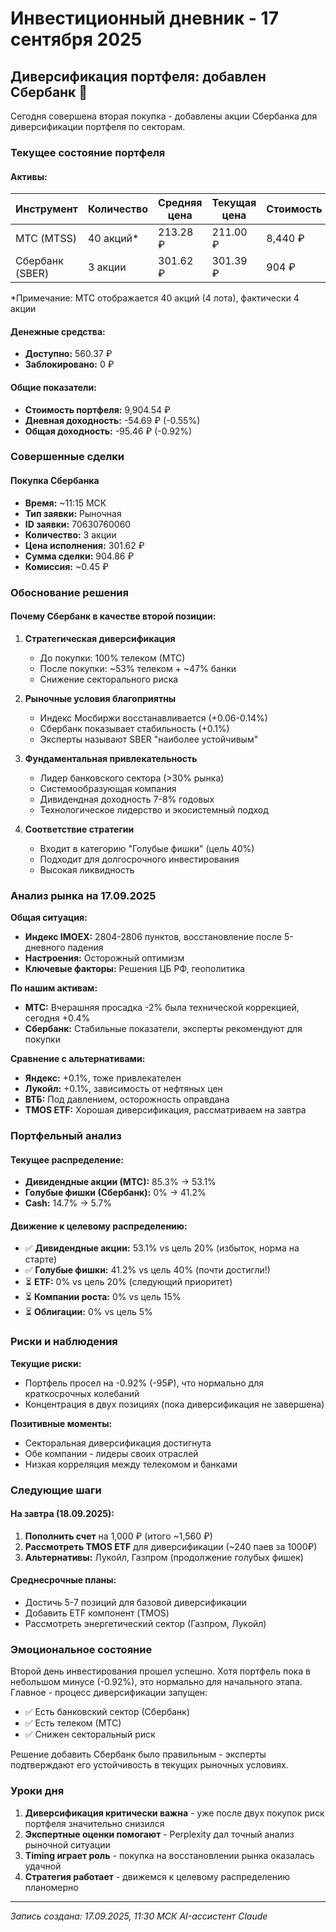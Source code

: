 # Инвестиционный дневник - 17 сентября 2025

## Диверсификация портфеля: добавлен Сбербанк 🏦

Сегодня совершена вторая покупка - добавлены акции Сбербанка для диверсификации портфеля по секторам.

### Текущее состояние портфеля

#### Активы:
| Инструмент | Количество | Средняя цена | Текущая цена | Стоимость | P&L | P&L % |
|------------|------------|--------------|--------------|-----------|-----|-------|
| МТС (MTSS) | 40 акций* | 213.28 ₽ | 211.00 ₽ | 8,440 ₽ | -91 ₽ | -1.1% |
| Сбербанк (SBER) | 3 акции | 301.62 ₽ | 301.39 ₽ | 904 ₽ | -0.69 ₽ | -0.02% |

*Примечание: МТС отображается 40 акций (4 лота), фактически 4 акции

#### Денежные средства:
- **Доступно:** 560.37 ₽
- **Заблокировано:** 0 ₽

#### Общие показатели:
- **Стоимость портфеля:** 9,904.54 ₽
- **Дневная доходность:** -54.69 ₽ (-0.55%)
- **Общая доходность:** -95.46 ₽ (-0.92%)

### Совершенные сделки

#### Покупка Сбербанка
- **Время:** ~11:15 МСК
- **Тип заявки:** Рыночная
- **ID заявки:** 70630760060
- **Количество:** 3 акции
- **Цена исполнения:** 301.62 ₽
- **Сумма сделки:** 904.86 ₽
- **Комиссия:** ~0.45 ₽

### Обоснование решения

#### Почему Сбербанк в качестве второй позиции:

1. **Стратегическая диверсификация**
   - До покупки: 100% телеком (МТС)
   - После покупки: ~53% телеком + ~47% банки
   - Снижение секторального риска

2. **Рыночные условия благоприятны**
   - Индекс Мосбиржи восстанавливается (+0.06-0.14%)
   - Сбербанк показывает стабильность (+0.1%)
   - Эксперты называют SBER "наиболее устойчивым"

3. **Фундаментальная привлекательность**
   - Лидер банковского сектора (>30% рынка)
   - Системообразующая компания
   - Дивидендная доходность 7-8% годовых
   - Технологическое лидерство и экосистемный подход

4. **Соответствие стратегии**
   - Входит в категорию "Голубые фишки" (цель 40%)
   - Подходит для долгосрочного инвестирования
   - Высокая ликвидность

### Анализ рынка на 17.09.2025

**Общая ситуация:**
- **Индекс IMOEX:** 2804-2806 пунктов, восстановление после 5-дневного падения
- **Настроения:** Осторожный оптимизм
- **Ключевые факторы:** Решения ЦБ РФ, геополитика

**По нашим активам:**
- **МТС:** Вчерашняя просадка -2% была технической коррекцией, сегодня +0.4%
- **Сбербанк:** Стабильные показатели, эксперты рекомендуют для покупки

**Сравнение с альтернативами:**
- **Яндекс:** +0.1%, тоже привлекателен
- **Лукойл:** +0.1%, зависимость от нефтяных цен
- **ВТБ:** Под давлением, осторожность оправдана
- **TMOS ETF:** Хорошая диверсификация, рассматриваем на завтра

### Портфельный анализ

#### Текущее распределение:
- **Дивидендные акции (МТС):** 85.3% → 53.1%
- **Голубые фишки (Сбербанк):** 0% → 41.2%
- **Cash:** 14.7% → 5.7%

#### Движение к целевому распределению:
- ✅ **Дивидендные акции:** 53.1% vs цель 20% (избыток, норма на старте)
- ✅ **Голубые фишки:** 41.2% vs цель 40% (почти достигли!)
- ⏳ **ETF:** 0% vs цель 20% (следующий приоритет)
- ⏳ **Компании роста:** 0% vs цель 15%
- ⏳ **Облигации:** 0% vs цель 5%

### Риски и наблюдения

**Текущие риски:**
- Портфель просел на -0.92% (-95₽), что нормально для краткосрочных колебаний
- Концентрация в двух позициях (пока диверсификация не завершена)

**Позитивные моменты:**
- Секторальная диверсификация достигнута
- Обе компании - лидеры своих отраслей
- Низкая корреляция между телекомом и банками

### Следующие шаги

#### На завтра (18.09.2025):
1. **Пополнить счет** на 1,000 ₽ (итого ~1,560 ₽)
2. **Рассмотреть TMOS ETF** для диверсификации (~240 паев за 1000₽)
3. **Альтернативы:** Лукойл, Газпром (продолжение голубых фишек)

#### Среднесрочные планы:
- Достичь 5-7 позиций для базовой диверсификации
- Добавить ETF компонент (TMOS)
- Рассмотреть энергетический сектор (Газпром, Лукойл)

### Эмоциональное состояние

Второй день инвестирования прошел успешно. Хотя портфель пока в небольшом минусе (-0.92%), это нормально для начального этапа. Главное - процесс диверсификации запущен:

- ✅ Есть банковский сектор (Сбербанк)
- ✅ Есть телеком (МТС)
- ✅ Снижен секторальный риск

Решение добавить Сбербанк было правильным - эксперты подтверждают его устойчивость в текущих рыночных условиях.

### Уроки дня

1. **Диверсификация критически важна** - уже после двух покупок риск портфеля значительно снизился
2. **Экспертные оценки помогают** - Perplexity дал точный анализ рыночной ситуации
3. **Timing играет роль** - покупка на восстановлении рынка оказалась удачной
4. **Стратегия работает** - движемся к целевому распределению планомерно

---
*Запись создана: 17.09.2025, 11:30 МСК*
*AI-ассистент Claude*